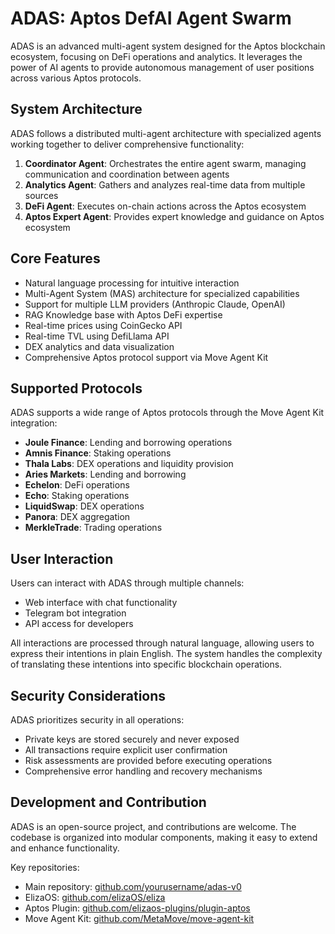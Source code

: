 # ADAS: Aptos DefAI Agent Swarm

ADAS is an advanced multi-agent system designed for the Aptos blockchain ecosystem, focusing on DeFi operations and analytics. It leverages the power of AI agents to provide autonomous management of user positions across various Aptos protocols.

## System Architecture

ADAS follows a distributed multi-agent architecture with specialized agents working together to deliver comprehensive functionality:

1. **Coordinator Agent**: Orchestrates the entire agent swarm, managing communication and coordination between agents
2. **Analytics Agent**: Gathers and analyzes real-time data from multiple sources
3. **DeFi Agent**: Executes on-chain actions across the Aptos ecosystem
4. **Aptos Expert Agent**: Provides expert knowledge and guidance on Aptos ecosystem

## Core Features

- Natural language processing for intuitive interaction
- Multi-Agent System (MAS) architecture for specialized capabilities
- Support for multiple LLM providers (Anthropic Claude, OpenAI)
- RAG Knowledge base with Aptos DeFi expertise
- Real-time prices using CoinGecko API
- Real-time TVL using DefiLlama API
- DEX analytics and data visualization
- Comprehensive Aptos protocol support via Move Agent Kit

## Supported Protocols

ADAS supports a wide range of Aptos protocols through the Move Agent Kit integration:

- **Joule Finance**: Lending and borrowing operations
- **Amnis Finance**: Staking operations
- **Thala Labs**: DEX operations and liquidity provision
- **Aries Markets**: Lending and borrowing
- **Echelon**: DeFi operations
- **Echo**: Staking operations
- **LiquidSwap**: DEX operations
- **Panora**: DEX aggregation
- **MerkleTrade**: Trading operations

## User Interaction

Users can interact with ADAS through multiple channels:

- Web interface with chat functionality
- Telegram bot integration
- API access for developers

All interactions are processed through natural language, allowing users to express their intentions in plain English. The system handles the complexity of translating these intentions into specific blockchain operations.

## Security Considerations

ADAS prioritizes security in all operations:

- Private keys are stored securely and never exposed
- All transactions require explicit user confirmation
- Risk assessments are provided before executing operations
- Comprehensive error handling and recovery mechanisms

## Development and Contribution

ADAS is an open-source project, and contributions are welcome. The codebase is organized into modular components, making it easy to extend and enhance functionality.

Key repositories:
- Main repository: [github.com/yourusername/adas-v0](https://github.com/yourusername/adas-v0)
- ElizaOS: [github.com/elizaOS/eliza](https://github.com/elizaOS/eliza)
- Aptos Plugin: [github.com/elizaos-plugins/plugin-aptos](https://github.com/elizaos-plugins/plugin-aptos)
- Move Agent Kit: [github.com/MetaMove/move-agent-kit](https://github.com/MetaMove/move-agent-kit) 
